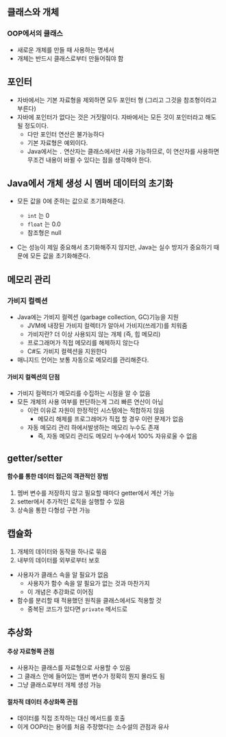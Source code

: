 ## 클래스와 개체

### OOP에서의 클래스

- 새로운 개체를 만들 때 사용하는 명세서
- 개체는 반드시 클래스로부터 만들어줘야 함



## 포인터

- 자바에서는 기본 자료형을 제외하면 모두 포인터 형 (그리고 그것을 참조형이라고 부른다)
- 자바에 포인터가 없다는 것은 거짓말이다. 자바에서는 모든 것이 포인터라고 해도 될 정도이다.
  - 다만 포인터 연산은 불가능하다
  - 기본 자료형은 예외이다.
  - Java에서는 `.` 연산자는 클래스에서만 사용 가능하므로, 이 연산자를 사용하면 무조건 내용이 바뀔 수 있다는 점을 생각해야 한다.

## Java에서 개체 생성 시 멤버 데이터의 초기화

- 모든 값을 0에 준하는 값으로 초기화해준다.
  - `int` 는 0
  - `float` 는 0.0
  - 참조형은 null

- C는 성능이 제일 중요해서 초기화해주지 않지만, Java는 실수 방지가 중요하기 때문에 모든 값을 초기화해준다.

## 메모리 관리

### 가비지 컬렉션

- Java에는 가비지 컬렉션 (garbage collection, GC)기능을 지원
  - JVM에 내장된 가비지 컬렉터가 알아서 가비지(쓰레기)를 치워줌
  - 가비지란? 더 이상 사용되지 않는 개체 (즉, 힙 메모리)
  - 프로그래머가 직접 메모리를 해제하지 않는다
  - C#도 가비지 컬렉션을 지원한다
- 매니지드 언어는 보통 자동으로 메모리를 관리해준다.

#### 가비지 컬렉션의 단점

- 가비지 컬렉터가 메모리를 수집하는 시점을 알 수 없음
- 모든 개체의 사용 여부를 판단하는게 그리 빠른 연산이 아님
  - 이런 이유로 자원이 한정적인 시스템에는 적합하지 않음
    - 메모리 해제를 프로그래머가 직접 할 경우 이런 문제가 없음
  - 자동 메모리 관리 하에서발생하는 메모리 누수도 존재
    - 즉, 자동 메모리 관리도 메모리 누수에서 100% 자유로울 수 없음



## getter/setter

#### 함수를 통한 데이터 접근의 객관적인 장범

1. 멤버 변수를 저장하지 않고 필요할 때마다 getter에서 계산 가능
2. setter에서 추가적인 로직을 실행할 수 있음
3. 상속을 통한 다형성 구현 가능



## 캡슐화

1. 개체의 데이터와 동작을 하나로 묶음
2. 내부의 데이터를 외부로부터 보호

- 사용자가 클래스 속을 알 필요가 없음
  - 사용자가 함수 속을 알 필요가 없는 것과 마찬가지
  - 이 개념은 추강화로 이어짐
- 함수를 분리할 때 적용했던 원칙을 클래스에서도 적용할 것
  - 중복된 코드가 있다면 `private` 메서드로



## 추상화

#### 추상 자료형쪽 관점

- 사용자는 클래스를 자료형으로 사용할 수 있음
- 그 클래스 안에 들어있는 멤버 변수가 정확히 뭔지 몰라도 됨
- 그냥 클래스로부터 개체 생성 가능

#### 절차적 데이터 추상화쪽 관점

- 데이터를 직접 조작하는 대신 메서드를 호출
- 이게 OOP라는 용어를 처음 주장했다는 소수설의 관점과 유사